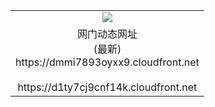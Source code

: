 ﻿<table>
  <tr></tr>
  <tr><td colspan=2 align=center><img src="https://dmmi7893oyxx9.cloudfront.net/Up/oGate.jpg" /></td></tr>
  <tr><td colspan=2 align=center>网门动态网址<br/>(最新)
<br>https://dmmi7893oyxx9.cloudfront.net
<br/>
<br>https://d1ty7cj9cnf14k.cloudfront.net
    </td>
  </tr>
</table>
